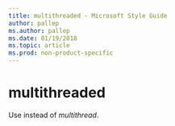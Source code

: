 ```yaml
---
title: multithreaded - Microsoft Style Guide
author: pallep
ms.author: pallep
ms.date: 01/19/2018
ms.topic: article
ms.prod: non-product-specific
---
```


# multithreaded

Use instead of *multithread*.
